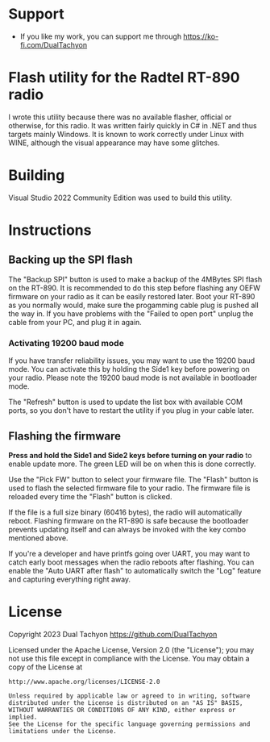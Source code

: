 # Support

* If you like my work, you can support me through https://ko-fi.com/DualTachyon

# Flash utility for the Radtel RT-890 radio

I wrote this utility because there was no available flasher, official or otherwise, for this radio.
It was written fairly quickly in C# in .NET and thus targets mainly Windows.
It is known to work correctly under Linux with WINE, although the visual appearance may have some glitches.

# Building

Visual Studio 2022 Community Edition was used to build this utility.

# Instructions

## Backing up the SPI flash

The "Backup SPI" button is used to make a backup of the 4MBytes SPI flash on the RT-890.
It is recommended to do this step before flashing any OEFW firmware on your radio as it can be easily restored later.
Boot your RT-890 as you normally would, make sure the progamming cable plug is pushed all the way in.
If you have problems with the "Failed to open port" unplug the cable from your PC, and plug it in again.

### Activating 19200 baud mode
If you have transfer reliability issues, you may want to use the 19200 baud mode.
You can activate this by holding the Side1 key before powering on your radio. Please note the 19200 baud mode is not available in bootloader mode.

The "Refresh" button is used to update the list box with available COM ports, so you don't have to restart the utility if you plug in your cable later.

## Flashing the firmware
**Press and hold the Side1 and Side2 keys before turning on your radio** to enable update more.
The green LED will be on when this is done correctly.

Use the "Pick FW" button to select your firmware file.
The "Flash" button is used to flash the selected firmware file to your radio.
The firmware file is reloaded every time the "Flash" button is clicked.

If the file is a full size binary (60416 bytes), the radio will automatically reboot.
Flashing firmware on the RT-890 is safe because the bootloader prevents updating itself and can always be invoked with the key combo mentioned above.

If you're a developer and have printfs going over UART, you may want to catch early boot messages when the radio reboots after flashing.
You can enable the "Auto UART after flash" to automatically switch the "Log" feature and capturing everything right away.

# License

Copyright 2023 Dual Tachyon
https://github.com/DualTachyon

Licensed under the Apache License, Version 2.0 (the "License");
you may not use this file except in compliance with the License.
You may obtain a copy of the License at

    http://www.apache.org/licenses/LICENSE-2.0

    Unless required by applicable law or agreed to in writing, software
    distributed under the License is distributed on an "AS IS" BASIS,
    WITHOUT WARRANTIES OR CONDITIONS OF ANY KIND, either express or implied.
    See the License for the specific language governing permissions and
    limitations under the License.
